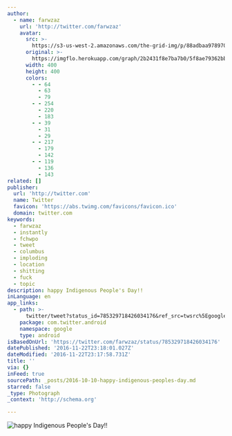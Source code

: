 ```yaml
---
author:
  - name: farwzaz
    url: 'http://twitter.com/farwzaz'
    avatar:
      src: >-
        https://s3-us-west-2.amazonaws.com/the-grid-img/p/88adbaa978970120ab38b7df266266d16d64726b.jpg
      original: >-
        https://imgflo.herokuapp.com/graph/2b2431f8e7ba7b0/5f8ae79362bbfdedd8d67fa21411b26a/noop.jpg?input=https%3A%2F%2Fpbs.twimg.com%2Fprofile_images%2F782023001130893312%2FMHEy2xvk_400x400.jpg
      width: 400
      height: 400
      colors:
        - - 64
          - 63
          - 79
        - - 254
          - 220
          - 183
        - - 39
          - 31
          - 29
        - - 217
          - 179
          - 142
        - - 119
          - 136
          - 143
related: []
publisher:
  url: 'http://twitter.com'
  name: Twitter
  favicon: 'https://abs.twimg.com/favicons/favicon.ico'
  domain: twitter.com
keywords:
  - farwzaz
  - instantly
  - fchwpo
  - tweet
  - columbus
  - imploding
  - location
  - shitting
  - fuck
  - topic
description: happy Indigenous People's Day!!
inLanguage: en
app_links:
  - path: >-
      twitter/tweet?status_id=785329718426034176&ref_src=twsrc%5Egoogle%7Ctwcamp%5Eandroidseo%7Ctwgr%5Estatus%7Ctwterm%5E785329718426034176
    package: com.twitter.android
    namespace: google
    type: android
isBasedOnUrl: 'https://twitter.com/farwzaz/status/785329718426034176'
datePublished: '2016-11-22T23:18:01.027Z'
dateModified: '2016-11-22T23:17:58.731Z'
title: ''
via: {}
inFeed: true
sourcePath: _posts/2016-10-10-happy-indigenous-peoples-day.md
starred: false
_type: Photograph
_context: 'http://schema.org'

---
```

![happy Indigenous People's Day!!](https://pbs.twimg.com/media/CuYNNr_WIAAqQFi.jpg:large)